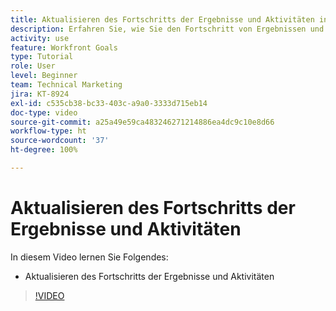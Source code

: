 ```yaml
---
title: Aktualisieren des Fortschritts der Ergebnisse und Aktivitäten in [!DNL Workfront Goals]
description: Erfahren Sie, wie Sie den Fortschritt von Ergebnissen und Aktivitäten in [!DNL Workfront Goals]aktualisieren.
activity: use
feature: Workfront Goals
type: Tutorial
role: User
level: Beginner
team: Technical Marketing
jira: KT-8924
exl-id: c535cb38-bc33-403c-a9a0-3333d715eb14
doc-type: video
source-git-commit: a25a49e59ca483246271214886ea4dc9c10e8d66
workflow-type: ht
source-wordcount: '37'
ht-degree: 100%

---
```


# Aktualisieren des Fortschritts der Ergebnisse und Aktivitäten

In diesem Video lernen Sie Folgendes:

* Aktualisieren des Fortschritts der Ergebnisse und Aktivitäten

>[!VIDEO](https://video.tv.adobe.com/v/335196/?quality=12&learn=on)
